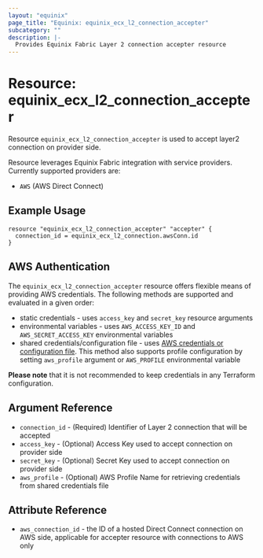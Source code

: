 ```yaml
---
layout: "equinix"
page_title: "Equinix: equinix_ecx_l2_connection_accepter"
subcategory: ""
description: |-
  Provides Equinix Fabric Layer 2 connection accepter resource
---
```


# Resource: equinix_ecx_l2_connection_accepter

Resource `equinix_ecx_l2_connection_accepter` is used to accept layer2 connection
on provider side.

Resource leverages Equinix Fabric integration with service providers.
Currently supported providers are:

* `AWS` (AWS Direct Connect)

## Example Usage

```hcl
resource "equinix_ecx_l2_connection_accepter" "accepter" {
  connection_id = equinix_ecx_l2_connection.awsConn.id
}
```

## AWS Authentication

The `equinix_ecx_l2_connection_accepter` resource offers flexible means of providing
AWS credentials. The following methods are supported and evaluated in a given order:

* static credentials - uses `access_key` and `secret_key` resource arguments
* environmental variables - uses `AWS_ACCESS_KEY_ID` and `AWS_SECRET_ACCESS_KEY`
 environmental variables
* shared credentials/configuration file - uses [AWS credentials or configuration
file](https://docs.aws.amazon.com/cli/latest/userguide/cli-configure-files.html).
This method also supports profile configuration by setting `aws_profile`
argument or `AWS_PROFILE` environmental variable

**Please note** that it is not
recommended to keep credentials in any Terraform configuration.

## Argument Reference

* `connection_id` - (Required) Identifier of Layer 2 connection that will be accepted
* `access_key` - (Optional) Access Key used to accept connection on provider side
* `secret_key` - (Optional) Secret Key used to accept connection on provider side
* `aws_profile` - (Optional) AWS Profile Name for retrieving credentials from
 shared credentials file

## Attribute Reference

* `aws_connection_id` - the ID of a hosted Direct Connect connection on AWS side,
applicable for accepter resource with connections to AWS only
